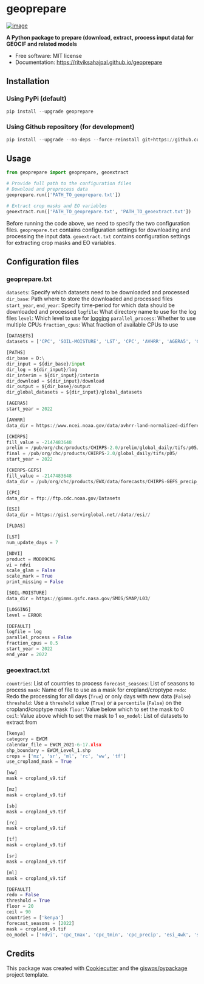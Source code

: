 # geoprepare


[![image](https://img.shields.io/pypi/v/geoprepare.svg)](https://pypi.python.org/pypi/geoprepare)


**A Python package to prepare (download, extract, process input data) for GEOCIF and related models**


-   Free software: MIT license
-   Documentation: https://ritviksahajpal.github.io/geoprepare

## Installation
### Using PyPi (default)
```python
pip install --upgrade geoprepare
```
### Using Github repository (for development)
```python
pip install --upgrade --no-deps --force-reinstall git+https://github.com/ritviksahajpal/geoprepare.git
```

## Usage
```python
from geoprepare import geoprepare, geoextract

# Provide full path to the configuration files
# Download and preprocess data
geoprepare.run(['PATH_TO_geoprepare.txt'])

# Extract crop masks and EO variables
geoextract.run(['PATH_TO_geoprepare.txt', 'PATH_TO_geoextract.txt'])

```
Before running the code above, we need to specify the two configuration files. `geoprepare.txt` contains configuration settings for downloading and processing the input data.
`geoextract.txt` contains configuration settings for extracting crop masks and EO variables.

## Configuration files
### geoprepare.txt
`datasets`: Specify which datasets need to be downloaded and processed
`dir_base`: Path where to store the downloaded and processed files
`start_year`, `end_year`: Specify time-period for which data should be downloaded and processed
`logfile`: What directory name to use for the log files
`level`: Which level to use for [logging](https://www.loggly.com/ultimate-guide/python-logging-basics/)
`parallel_process`: Whether to use multiple CPUs
`fraction_cpus`: What fraction of available CPUs to use
```python
[DATASETS]
datasets = ['CPC', 'SOIL-MOISTURE', 'LST', 'CPC', 'AVHRR', 'AGERA5', 'CHIRPS', 'CHIRPS-GEFS']

[PATHS]
dir_base = D:\
dir_input = ${dir_base}/input
dir_log = ${dir_input}/log
dir_interim = ${dir_input}/interim
dir_download = ${dir_input}/download
dir_output = ${dir_base}/output
dir_global_datasets = ${dir_input}/global_datasets

[AGERA5]
start_year = 2022

[AVHRR]
data_dir = https://www.ncei.noaa.gov/data/avhrr-land-normalized-difference-vegetation-index/access

[CHIRPS]
fill_value = -2147483648
prelim = /pub/org/chc/products/CHIRPS-2.0/prelim/global_daily/tifs/p05/
final = /pub/org/chc/products/CHIRPS-2.0/global_daily/tifs/p05/
start_year = 2022

[CHIRPS-GEFS]
fill_value = -2147483648
data_dir = /pub/org/chc/products/EWX/data/forecasts/CHIRPS-GEFS_precip_v12/15day/precip_mean/

[CPC]
data_dir = ftp://ftp.cdc.noaa.gov/Datasets

[ESI]
data_dir = https://gis1.servirglobal.net//data//esi//

[FLDAS]

[LST]
num_update_days = 7

[NDVI]
product = MOD09CMG
vi = ndvi
scale_glam = False
scale_mark = True
print_missing = False

[SOIL-MOISTURE]
data_dir = https://gimms.gsfc.nasa.gov/SMOS/SMAP/L03/

[LOGGING]
level = ERROR

[DEFAULT]
logfile = log
parallel_process = False
fraction_cpus = 0.5
start_year = 2022
end_year = 2022
```

### geoextract.txt
`countries`: List of countries to process
`forecast_seasons`: List of seasons to process
`mask`: Name of file to use as a mask for cropland/croptype
`redo`: Redo the processing for all days (`True`) or only days with new data (`False`)
`threshold`: Use a `threshold` value (`True`) or a `percentile` (`False`) on the cropland/croptype mask
`floor`: Value below which to set the mask to 0
`ceil`: Value above which to set the mask to 1
`eo_model`: List of datasets to extract from
```python
[kenya]
category = EWCM
calendar_file = EWCM_2021-6-17.xlsx
shp_boundary = EWCM_Level_1.shp
crops = ['mz', 'sr', 'ml', 'rc', 'ww', 'tf']
use_cropland_mask = True

[ww]
mask = cropland_v9.tif

[mz]
mask = cropland_v9.tif

[sb]
mask = cropland_v9.tif

[rc]
mask = cropland_v9.tif

[tf]
mask = cropland_v9.tif

[sr]
mask = cropland_v9.tif

[ml]
mask = cropland_v9.tif

[DEFAULT]
redo = False
threshold = True
floor = 20
ceil = 90
countries = ['kenya']
forecast_seasons = [2022]
mask = cropland_v9.tif
eo_model = ['ndvi', 'cpc_tmax', 'cpc_tmin', 'cpc_precip', 'esi_4wk', 'soil_moisture_as1', 'soil_moisture_as2']
```

## Credits

This package was created with [Cookiecutter](https://github.com/cookiecutter/cookiecutter) and the [giswqs/pypackage](https://github.com/giswqs/pypackage) project template.
